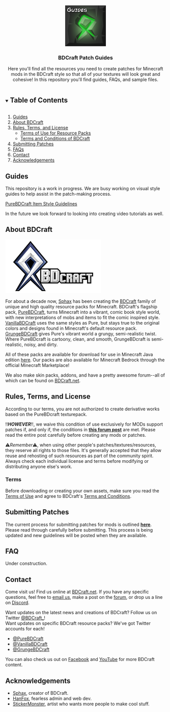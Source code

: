 <!-- Made using the Best-README-Template -->

<!-- PROJECT LOGO -->
<br />
<p align="center">
  <a href="https://https://github.com/BDcraft-Patches/Guides">
    <img src="images/logo.png" alt="Logo" width="128" height="128">
  </a>

  <h3 align="center">BDCraft Patch Guides</h3>

  <p align="center">
    Here you'll find all the resources you need to create patches for Minecraft mods in the BDCraft style so that all of your textures will look great and cohesive! In this repository you'll find guides, FAQs, and sample files.
  </p>
</p>



<!-- TABLE OF CONTENTS -->
<details open="open">
  <summary><h2 style="display: inline-block">Table of Contents</h2></summary>
  <ol>
    <li><a href="#guides">Guides</a></li>
    <li><a href="#about-bdcraft">About BDCraft</a></li>
    <li>
      <a href="#rules-terms-and-license">Rules, Terms, and License</a>
      <ul>
        <li><a href="#terms">Terms of Use for Resource Packs</a></li>
        <li><a href="#terms">Terms and Conditions of BDCraft</a></li>
      </ul>
    </li>
    <li><a href="#submitting-patches">Submitting Patches</a></li>
    <li><a href="#faq">FAQs</a></li>
    <li><a href="#contact">Contact</a></li>
    <li><a href="#acknowledgements">Acknowledgements</a></li>
  </ol>
</details>

<!-- GUIDES -->
## Guides
This repository is a work in progress.
We are busy working on visual style guides to help assist in the patch-making process.

[PureBDCraft Item Style Guidelines](./guides/styleguide_pure_items.png)

In the future we look forward to looking into creating video tutorials as well.


<!-- ABOUT -->
## About BDCraft
[![BDCraft Logos](./images/bdcraft_logoMain.png "BDCraft")](https://bdcraft.net)

For about a decade now, [Sphax](https://twitter.com/sphax84) has been creating the [BDCraft](https://bdcraft.net) family of unique and high quality resource packs for Minecraft. BDCraft's flagship pack, [PureBDCraft](https://bdcraft.net/downloads/purebdcraft-minecraft/), turns Minecraft into a vibrant, comic book style world, with new interpretations of mobs and items to fit the comic inspired style. [VanillaBDCraft](https://bdcraft.net/downloads/vanillabdcraft-minecraft/) uses the same styles as Pure, but stays true to the original colors and designs found in Minecraft's default resource pack. [GrungeBDCraft](https://bdcraft.net/downloads/grungebdcraft-minecraft/) gives Pure's vibrant world a grungy, semi-realistic twist. Where PureBDcraft is cartoony, clean, and smooth, GrungeBDcraft is semi-realistic, noisy, and dirty.

All of these packs are available for download for use in Minecraft Java edition [here](https://bdcraft.net/downloads/). Our packs are also available for Minecraft Bedrock through the official Minecraft Marketplace!

We also make skin packs, addons, and have a pretty awesome forum--all of which can be found on [BDCraft.net](https://bdcraft.net).


<!-- GETTING STARTED -->
## Rules, Terms, and License
According to our terms, you are not authorized to create derivative works based on the PureBDcraft texturepack.

:bangbang:***HOWEVER***:bangbang:, we waive this condition of use exclusively for MODs support patches if, and only if, the conditions in **[this forum post](https://bdcraft.net/community/viewtopic.php?t=312)** are met. Please read the entire post carefully before creating any mods or patches.

:warning:*Remember*:warning:, when using other people's patches/textures/resources, they reserve all rights to those files. It's generally accepted that they allow reuse and rehosting of such resources as part of the community spirit. Always check each individual license and terms before modifying or distributing anyone else's work.

### Terms
Before downloading or creating your own assets, make sure you read the [Terms of Use](./TermsOfUse.txt) and agree to BDCraft's [Terms and Conditions](https://bdcraft.net/terms-and-conditions/).


<!-- Submission Guidelines -->
## Submitting Patches
The current process for submitting patches for mods is outlined **[here](https://bdcraft.net/community/viewtopic.php?t=312)**. Please read through carefully before submitting.
This process is being updated and new guidelines will be posted when they are available.


<!-- FAQ -->
## FAQ
Under construction.


<!-- CONTACT -->
## Contact
Come visit us!
Find us online at [BDCraft.net](https://bdcraft.net).
If you have any specific questions, feel free to [email us](mailto:contact@bdcraft.net), make a post on the [forum](https://bdcraft.net/community/), or drop us a line on [Discord](https://bdcraft.net/discord).

Want updates on the latest news and creations of BDCraft? Follow us on Twitter [@BDCraft_](https://twitter.com/BDCraft_)!
<br >
Want updates on specific BDCraft resource packs? We've got Twitter accounts for each!
* [@PureBDCraft](https://twitter.com/PureBDcraft)
* [@VanillaBDCraft](https://twitter.com/VanillaBDcraft)
* [@GrungeBDCraft](https://twitter.com/GrungeBDcraft)

You can also check us out on [Facebook](https://www.facebook.com/bdcraft/) and [YouTube](https://www.youtube.com/user/Sphax84) for more BDCraft content.


<!-- ACKNOWLEDGEMENTS -->
## Acknowledgements

* [Sphax](https://twitter.com/sphax84), creator of BDCraft.
* [HanFox](https://twitter.com/HanPrower), fearless admin and web dev.
* [StickerMonster](https://twitter.com/heylisten), artist who wants more people to make cool stuff.
